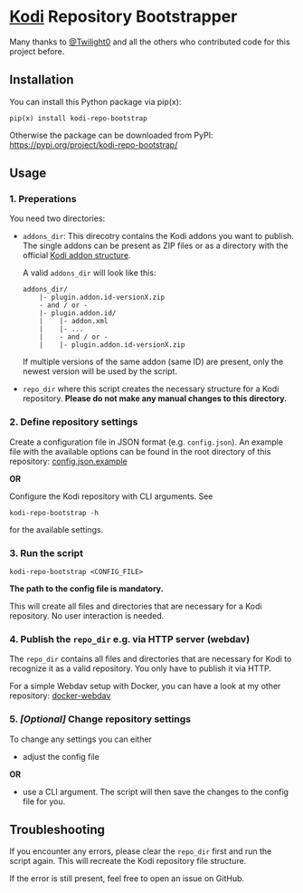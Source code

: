 # [Kodi](https://kodi.tv/) Repository Bootstrapper
Many thanks to [@Twilight0](https://github.com/Twilight0) and all the others who contributed code for this project before.


## Installation
You can install this Python package via pip(x):

```shell
pip(x) install kodi-repo-bootstrap
```

Otherwise the package can be downloaded from PyPI: https://pypi.org/project/kodi-repo-bootstrap/



## Usage
### 1. Preperations
You need two directories:

- `addons_dir`: This direcotry contains the Kodi addons you want to publish. The single addons can be present as ZIP files or as a directory with the official [Kodi addon structure](https://kodi.wiki/view/Add-on_structure).

    A valid `addons_dir` will look like this:
    ```
    addons_dir/
        |- plugin.addon.id-versionX.zip
        - and / or -
        |- plugin.addon.id/
        |    |- addon.xml
        |    |- ...
        |    - and / or -
        |    |- plugin.addon.id-versionX.zip
    ```
    If multiple versions of the same addon (same ID) are present, only the newest version will be used by the script.

- `repo_dir` where this script creates the necessary structure for a Kodi repository. **Please do not make any manual changes to this directory.**


### 2. Define repository settings
Create a configuration file in JSON format (e.g. `config.json`). An example file with the available options can be found in the root directory of this repository: [config.json.example](https://github.com/mammo0/kodi-repo-bootstrap/blob/master/config.json.example)

**OR**

Configure the Kodi repository with CLI arguments. See
```shell
kodi-repo-bootstrap -h
```
for the available settings.


### 3. Run the script
```shell
kodi-repo-bootstrap <CONFIG_FILE>
```
**The path to the config file is mandatory.**

This will create all files and directories that are necessary for a Kodi repository. No user interaction is needed.


### 4. Publish the `repo_dir` e.g. via HTTP server (webdav)
The `repo_dir` contains all files and directories that are necessary for Kodi to recognize it as a valid repository. You only have to publish it via HTTP.

For a simple Webdav setup with Docker, you can have a look at my other repository: [docker-webdav](https://github.com/mammo0/docker-webdav)


### 5. *[Optional]* Change repository settings
To change any settings you can either

- adjust the config file

**OR**

- use a CLI argument. The script will then save the changes to the config file for you.



## Troubleshooting
If you encounter any errors, please clear the `repo_dir` first and run the script again. This will recreate the Kodi repository file structure.

If the error is still present, feel free to open an issue on GitHub.
